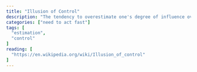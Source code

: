 ```yaml
---
title: "Illusion of Control"
description: "The tendency to overestimate one's degree of influence over other external events."
categories: ["need to act fast"]
tags: [
  "estimation",
  "control"
]
reading: [
  "https://en.wikipedia.org/wiki/Illusion_of_control"
]
---
```


